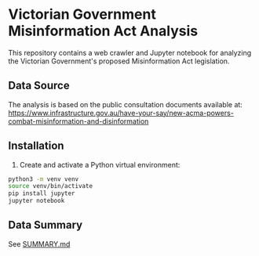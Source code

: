 # Victorian Government Misinformation Act Analysis

This repository contains a web crawler and Jupyter notebook for analyzing the Victorian Government's proposed Misinformation Act legislation.

## Data Source

The analysis is based on the public consultation documents available at:
https://www.infrastructure.gov.au/have-your-say/new-acma-powers-combat-misinformation-and-disinformation

## Installation

1. Create and activate a Python virtual environment:

```bash
python3 -m venv venv
source venv/bin/activate
pip install jupyter
jupyter notebook
```

## Data Summary

See [SUMMARY.md](SUMMARY.md)

